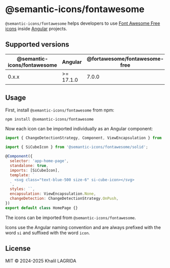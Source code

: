 # @semantic-icons/fontawesome

`@semantic-icons/fontawesome` helps developers to use [Font Awesome Free icons](https://fontawesome.com/) inside [Angular](https://angular.dev) projects.

## Supported versions

| @semantic-icons/fontawesome | Angular   | @fortawesome/fontawesome-free |
| --------------------------- | --------- | ----------------------------- |
| 0.x.x                       | >= 17.1.0 | 7.0.0                         |

## Usage

First, install `@semantic-icons/fontawesome` from npm:

```sh
npm install @semantic-icons/fontawesome
```

Now each icon can be imported individually as an Angular component:

```js
import { ChangeDetectionStrategy, Component, ViewEncapsulation } from '@angular/core';

import { SiCubeIcon } from '@semantic-icons/fontawesome/solid';

@Component({
  selector: 'app-home-page',
  standalone: true,
  imports: [SiCubeIcon],
  template: `
    <svg class="text-blue-500 size-6" si-cube-icon></svg>
  `,
  styles: ``,
  encapsulation: ViewEncapsulation.None,
  changeDetection: ChangeDetectionStrategy.OnPush,
})
export default class HomePage {}
```

The icons can be imported from `@semantic-icons/fontawesome`.

Icons use the Angular naming convention and are always prefixed with the word `si` and suffixed with the word `icon`.

## License

MIT © 2024-2025 Khalil LAGRIDA
